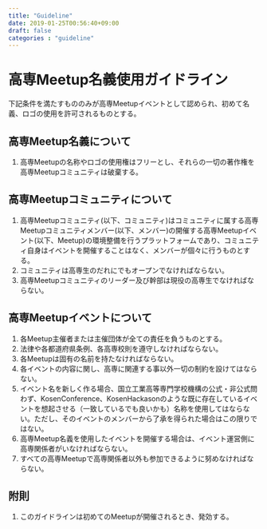 ```yaml
---
title: "Guideline"
date: 2019-01-25T00:56:40+09:00
draft: false
categories : "guideline"
---
```


# 高専Meetup名義使用ガイドライン

下記条件を満たすもののみが高専Meetupイベントとして認められ、初めて名義、ロゴの使用を許可されるものとする。

## 高専Meetup名義について

1. 高専Meetupの名称やロゴの使用権はフリーとし、それらの一切の著作権を高専Meetupコミュニティは破棄する。

## 高専Meetupコミュニティについて

1. 高専Meetupコミュニティ(以下、コミュニティ)はコミュニティに属する高専Meetupコミュニティメンバー(以下、メンバー)の開催する高専Meetupイベント(以下、Meetup)の環境整備を行うプラットフォームであり、コミュニティ自身はイベントを開催することはなく、メンバーが個々に行うものとする。
1. コミュニティは高専生のだれにでもオープンでなければならない。
1. 高専Meetupコミュニティのリーダー及び幹部は現役の高専生でなければならない。

## 高専Meetupイベントについて

1. 各Meetup主催者または主催団体が全ての責任を負うものとする。
1. 法律や各都道府県条例、各高専校則を遵守しなければならない。
1. 各Meetupは固有の名前を持たなければならない。
1. 各イベントの内容に関し、高専に関連する事以外一切の制約を設けてはならない。
1. イベント名を新しく作る場合、国立工業高等専門学校機構の公式・非公式問わず、KosenConference、KosenHackasonのような既に存在しているイベントを想起させる（一致しているでも良いかも）名称を使用してはならない。ただし、そのイベントのメンバーから了承を得られた場合はこの限りではない。
1. 高専Meetup名義を使用したイベントを開催する場合は、イベント運営側に高専関係者がいなければならない。
1. すべての高専Meetupで高専関係者以外も参加できるように努めなければならない。

## 附則

1. このガイドラインは初めてのMeetupが開催されるとき、発効する。
